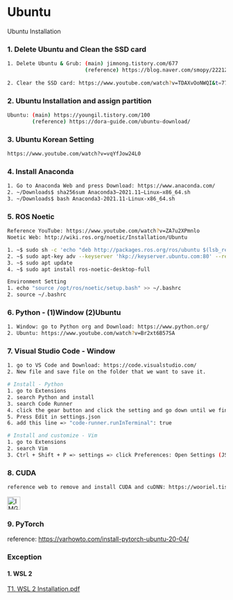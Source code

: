 # Ubuntu
Ubuntu Installation

### 1. Delete Ubuntu and Clean the SSD card

```bash
1. Delete Ubuntu & Grub: (main) jimnong.tistory.com/677
                         (reference) https://blog.naver.com/smopy/222128374955
                         
2. Clear the SSD card: https://www.youtube.com/watch?v=TDAXvOoNWQI&t=77s     
```

### 2. Ubuntu Installation and assign partition
```bash
Ubuntu: (main) https://youngil.tistory.com/100
        (reference) https://dora-guide.com/ubuntu-download/
```        

### 3. Ubuntu Korean Setting
```bash
https://www.youtube.com/watch?v=vqYfJow24L0
```

### 4. Install Anaconda
```bash
1. Go to Anaconda Web and press Download: https://www.anaconda.com/
2. ~/Downloads$ sha256sum Anaconda3–2021.11–Linux–x86_64.sh
3. ~/Downloads$ bash Anaconda3-2021.11-Linux-x86_64.sh

```

### 5. ROS Noetic
```bash
Reference YouTube: https://www.youtube.com/watch?v=ZA7u2XPmnlo
Noetic Web: http://wiki.ros.org/noetic/Installation/Ubuntu

1. ~$ sudo sh -c 'echo "deb http://packages.ros.org/ros/ubuntu $(lsb_release -sc) main" > /etc/apt/sources.list.d/ros-latest.list'
2. ~$ sudo apt-key adv --keyserver 'hkp://keyserver.ubuntu.com:80' --recv-key C1CF6E31E6BADE8868B172B4F42ED6FBAB17C654
3. ~$ sudo apt update
4. ~$ sudo apt install ros-noetic-desktop-full

Environment Setting
1. echo "source /opt/ros/noetic/setup.bash" >> ~/.bashrc
2. source ~/.bashrc
```

### 6. Python - (1)Window (2)Ubuntu
```bash
1. Window: go to Python org and Download: https://www.python.org/
2. Ubuntu: https://www.youtube.com/watch?v=Br2xt6B57SA
```

### 7. Visual Studio Code - Window
```bash
1. go to VS Code and Download: https://code.visualstudio.com/
2. New file and save file on the folder that we want to save it.

# Install - Python
1. go to Extensions
2. search Python and install
3. search Code Runner
4. click the gear button and click the setting and go down until we find Code Actions On Save.
5. Press Edit in settings.json
6. add this line => "code-runner.runInTerminal": true

# Install and customize - Vim
1. go to Extensions
2. search Vim
3. Ctrl + Shift + P => settings => click Preferences: Open Settings (JSON)
```
### 8. CUDA
```bash
reference web to remove and install CUDA and cuDNN: https://wooriel.tistory.com/53
```
<img width="30" alt="IMG" src="https://user-images.githubusercontent.com/73331241/158287222-1899b183-d0d5-4abd-8f5c-fab63c9df186.png">


### 9. PyTorch
reference: https://varhowto.com/install-pytorch-ubuntu-20-04/

### Exception
#### 1. WSL 2
[T1. WSL 2 Installation.pdf](https://github.com/ChicagoPark/Ubuntu/files/8239224/T1.WSL.2.Installation.pdf)

